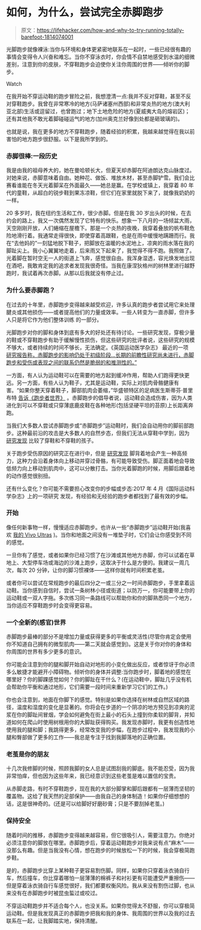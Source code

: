 # 如何，为什么，尝试完全赤脚跑步

> 原文：<https://lifehacker.com/how-and-why-to-try-running-totally-barefoot-1814074001>

光脚跑步就像裸泳:当你与环境和身体更紧密地联系在一起时，一些已经很有趣的事情会变得令人兴奋和难忘。当你不穿泳衣时，你会情不自禁地感受到水温的细微差别，注意到你的皮肤，不穿鞋跑步会迫使你关注你周围的世界——倾听你的脚步。

Watch

在我开始不穿运动鞋的跑步冒险之前，我想澄清一点:我并不反对穿鞋，甚至不反对穿鞋跑步。我曾在非常寒冷的地方(马萨诸塞州西部)和非常炎热的地方(澳大利亚北部)生活或逗留过，也曾跑过；地下土地危险的地方(夏威夷大岛的熔岩区)；还有其他我不敢光着脚碰碰运气的地方(加州奥克兰好像到处都是砸玻璃的)。

也就是说，我在更多的地方不穿鞋跑步，随着经验的积累，我越来越觉得在我以前害怕的地方跑步很舒服。以下是我所学到的。

### 赤脚很棒:一段历史

我是由我的祖母养大的，她在曼哈顿长大，但夏天却赤脚在阿迪朗达克山脉度过。对她来说，赤脚意味着自由。她种花、做饭、堆放木材，甚至赤脚铲雪。我们会比赛看谁能在冬天光着脚呆在外面最久——她总是赢。在学校或镇上，我穿着 80 年代的童鞋，从超白的锐步鞋到果冻凉鞋，但它们在家里就脱下来了，就像我奶奶的一样。

20 多岁时，我在纽约生活和工作，很少赤脚。但是在我 30 岁出头的时候，在去约会的路上，我又一次偶然发现了它特有的快乐。想象一下八月的一场倾盆大雨，天空刚刚开放，人们蜷缩在屋檐下。那是一个炎热的夜晚，我穿着叠放的帆布鞋危险地滑行着。我通常走得很快，即使穿着高跟鞋，也是在雨中缓慢地蹒跚而行。我在“去他妈的”一刻猛地脱下鞋子，把脚放在温暖的水泥地上，凉爽的雨水落在我的脚趾尖上。我小心翼翼地走着，后来雨又下起来了，我觉得不得不跑。我照做了。光着脚在暂时空无一人的街道上飞奔，感觉很自由。我浑身湿透，容光焕发地出现在酒吧，我敢肯定我的追求者发现我很奇怪。当我在康涅狄格州的树林里进行越野跑时，我试着再次赤脚。从那以后我就没有停止过。

### 为什么要赤脚跑？

在过去的十年里，赤脚跑步变得越来越受欢迎，许多认真的跑步者尝试用它来处理腱炎或其他损伤——或者提高他们的力量或效率。一些人转变为一直赤脚，但许多人只是将它作为他们整体训练 的一部分。

光脚跑步对你的脚和身体到底有多大的好处还有待讨论。一些研究发现，穿极少量的鞋或不穿鞋跑步有助于缓解慢性损伤，但这些研究的批评者说，这些研究的规模不够大，或者持续的时间不够长，无法确定。《英国运动医学杂志》 最近的一项 [研究报告称，赤脚跑步的影响仍处于初级阶段...长期的前瞻性研究尚未进行，赤脚跑步和受伤或表现之间的联系仍然是脆弱的和推测性的。”](http://bjsm.bmj.com/content/48/5/349)

一方面，有人认为运动鞋可以在需要的地方起到缓冲作用，帮助人们跑得更快更远。另一方面，有些人认为鞋子，尤其是运动鞋，实际上对肌肉骨骼健康有害。“如果你整天穿着鞋子，脚部肌肉会萎缩，”华盛顿特区的足病医生斯蒂芬·普里布特 [告诉《跑步者世界》](https://www.runnersworld.com/the-body-shop/prevent-running-injuries-with-help) 。赤脚跑步的倡导者说，运动鞋会造成伤害，因为人类进化到可以不穿鞋或只穿薄底鹿皮鞋在各种地形(包括坚硬平坦的苔原)上长距离奔跑。

当我们大多数人尝试赤脚跑步或“赤脚跑步”运动鞋时，我们会自动用你的脚前部跑步。这种最前沿的攻击是大多数人的自然步态，但我们无法从穿鞋中学到，因为 [研究发现](https://www.ncbi.nlm.nih.gov/pubmed/20111000) 比较了穿鞋和不穿鞋的孩子。

关于跑步受伤原因的研究正在进行中，但是 [研究发现](http://barefootrunning.fas.harvard.edu/4BiomechanicsofFootStrike.html) 脚背着地会产生一种高频力，这种力会沿着身体向上移动并穿过骨骼，有可能导致受伤。脚正面着地会导致低频力向上移动到肌肉中，这可以分散打击。当你光着脚跑的时候，用脚后跟着地的动作感觉很别扭。

还有什么变化？你可能不需要担心改变你的步幅或步态:2017 年 4 月《国际运动科学杂志》上的一项研究 发现，有经验和无经验的跑步者都找到了最有效的步幅。

### 开始

像任何新事物一样，慢慢适应赤脚跑步。也许从一些“赤脚跑步”运动鞋开始(我喜欢 [我的 Vivo Ultras](https://www.vivobarefoot.com/us/womens/off-road) )。当你和地面之间没有一堆垫子时，它们会让你感受到不同的感觉。

一旦你有了感觉，或者如果你已经习惯了在沙滩或其他地方赤脚，你可以试着在草地上、大型停车场或海边的沙滩上跑步，这取决于什么是方便的。我建议一周几次，每次 20 分钟，让你的脚习惯裸体——这样你就有时间积累老茧。

或者你可以尝试在常规跑步的最后四分之一或三分之一时间赤脚跑步，手里拿着运动鞋。当你感到自信时，尝试一条树林小径或街道；以防万一，你可能要带上你的运动鞋或一双人字拖。多次练习同一条路线可以帮助你和你的脚熟悉同一个地方，当你适应不穿鞋跑步时会变得更容易。

### 一个全新的(感官)世界

赤脚跑步最棒的部分不是增加力量或获得更多的平衡或灵活性(尽管你肯定会使用你不知道自己拥有的微型肌肉——第二天就会感觉到)。这是关于你对你的身体和你周围的世界有多少更多的意识。

你可能会注意到你的腿和脚开始自动对地形的小变化做出反应，或者惊讶于你必须多么敏捷才能避开小障碍物。倾听你的身体并调整:当你跑步时，脚着地的感觉在哪里好？你的脚踝感觉如何？你的脚趾在干什么？(在运动鞋中，脚趾几乎没有机会帮助你平衡和通过地形，它们需要一段时间来重新学习它们的工作。)

你也会注意到，地面在你脚下的感觉。特别是如果你选择在树林或自然区域的路径，温度和湿度的变化是显著的。你将会在步道的一个阴凉的地方预见到凉爽的泥浆在你的脚趾间冒烟，学会如何避免在街上最小的石头上撞到你柔软的脚背，并知道如何在爬山时使用树根用你的大脚趾获得购买。我发现赤脚时，我更有创造性地使用我的腿和脚；我跳得更多，经常改变我的步幅，在跑步过程中，我发现我的小腿和臀部做了更多的工作——我总是专注于找到我脚落地的正确位置。

### 老茧是你的朋友

十几次我修脚的时候，照顾我脚的女人总是试图刮我的脚底。我不能忍受，因为我非常怕痒，但也因为这些年来，我已经意识到这些老茧是难以置信的宝贵。

从赤脚走路，有时不穿鞋跑步，现在我的大部分脚掌和脚后跟都有一层薄而坚韧的覆盖物。这给了我天然的足部保护——由我自己的身体制造！如果你仔细想想的话，这是很神奇的。(还是可以给脚好好磨砂膏；只是不要刮掉老茧。)

### 保持安全

随着时间的推移，赤脚跑步变得越来越容易，但它很吸引人，需要注意力。你绝对必须注意你的脚放在哪里。赤脚跑步后，穿着运动鞋跑步对我来说有点“麻木”——没那么有趣。但是当我没有心情，想在跑步的时候放松一下的时候，我会穿极简跑步鞋。

是的，赤脚跑步比穿上某种鞋子更容易割伤脚。同样，如果你只穿着泳衣骑自行车，然后撞车，你比穿着哪怕一层薄薄的棉裤子和衬衫更有可能遭受严重擦伤——但是穿着泳衣骑自行车感觉很好，我们都要权衡风险。我从来没有割伤过脚，也从来没有在赤脚跑步时被昆虫蜇过或咬过。

不穿运动鞋跑步并不适合每个人，也没关系。如果你觉得太不舒服，你可以穿极简运动鞋。但是我发现真正的赤脚跑步把我和我的身体、我周围的世界以及我的过去联系在一起，让我脚踏实地，保持清醒。